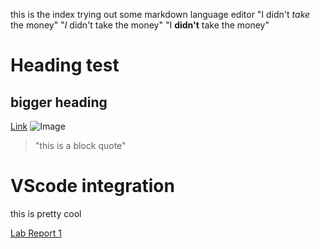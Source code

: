 this is the index
trying out some markdown language editor
"I didn't *take* the money"
"*I* didn't take the money"
"I **didn't** take the money"
# Heading test
## bigger heading
[Link](https://sll002.github.io/cse15l-lab-reports/)
![Image](https://commonmark.org/help/images/favicon.png)

>"this is a block quote"

# VScode integration
this is pretty cool

[Lab Report 1](lab-report-1-week-2.html)
